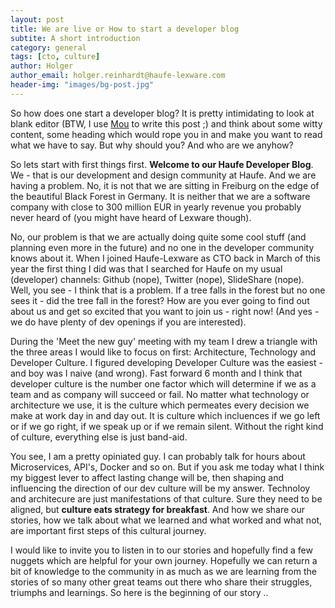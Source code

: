 ```yaml
---
layout: post
title: We are live or How to start a developer blog
subtite: A short introduction
category: general
tags: [cto, culture]
author: Holger
author_email: holger.reinhardt@haufe-lexware.com 
header-img: "images/bg-post.jpg"
---
```


So how does one start a developer blog? It is pretty intimidating to look at blank editor (BTW, I use [Mou](http://25.io/mou/) to write this post ;) and think about some witty content, some heading which would rope you in and make you want to read what we have to say. But why should you? And who are we anyhow?

So lets start with first things first. **Welcome to our Haufe Developer Blog**. 
We - that is our development and design community at Haufe. And we are having a problem. No, it is not that we are sitting in Freiburg on the edge of the beautiful Black Forest in Germany. It is neither that we are a software company with close to 300 million EUR in yearly revenue you probably never heard of (you might have heard of Lexware though).

No, our problem is that we are actually doing quite some cool stuff (and planning even more in the future) and no one in the developer community knows about it. When I joined Haufe-Lexware as CTO back in March of this year the first thing I did was that I searched for Haufe on my usual (developer) channels: Github (nope), Twitter (nope), SlideShare (nope). Well, you see - I think that is a problem. If a tree falls in the forest but no one sees it - did the tree fall in the forest? How are you ever going to find out about us and get so excited that you want to join us - right now! (And yes - we do have plenty of dev openings if you are interested).

During the 'Meet the new guy' meeting with my team I drew a triangle with the three areas I would like to focus on first: Architecture, Technology and Developer Culture. I figured developing Developer Culture was the easiest - and boy was I naive (and wrong). Fast forward 6 month and I think that developer culture is the number one factor which will determine if we as a team and as company will succeed or fail. No matter what technology or architecture we use, it is the culture which permeates every decision we make at work day in and day out. It is culture which incluences if we go left or if we go right, if we speak up or if we remain silent. Without the right kind of culture, everything else is just band-aid.

You see, I am a pretty opiniated guy. I can probably talk for hours about Microservices, API's, Docker and so on. But if you ask  me today what I think my biggest lever to affect lasting change will be, then shaping and influencing the direction of our dev culture will be my answer. Technoloy and architecure are just manifestations of that culture. Sure they need to be aligned, but **culture eats strategy for breakfast**. And how we share our stories, how we talk about what we learned and what worked and what not, are important first steps of this cultural journey.

I would like to invite you to listen in to our stories and hopefully find a few nuggets which are  helpful for your own journey. Hopefully we can return a bit of knowledge to the community in as much as we are learning from the stories of so many other great teams out there who share their struggles, triumphs and learnings. So here is the beginning of our story .. 
